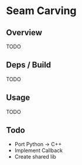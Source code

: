 # Seam Carving

## Overview
TODO

## Deps / Build
TODO

## Usage
TODO

## Todo
- Port Python -> C++
- Implement Callback
- Create shared lib